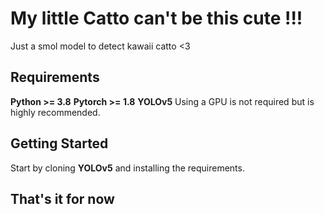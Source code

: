 # My little Catto can't be this cute !!!
Just a smol model to detect kawaii catto <3
## Requirements
**Python >= 3.8**
**Pytorch >= 1.8**
**YOLOv5**
Using a GPU is not required but is highly recommended.
## Getting Started
Start by cloning **YOLOv5** and installing the requirements.
## That's it for now